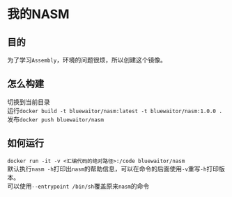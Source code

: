 # 我的NASM

## 目的

为了学习`Assembly`，环境的问题很烦，所以创建这个镜像。

## 怎么构建

切换到当前目录  
运行`docker build -t bluewaitor/nasm:latest -t bluewaitor/nasm:1.0.0 .`  
发布`docker push bluewaitor/nasm`  

## 如何运行

`docker run -it -v <汇编代码的绝对路径>:/code bluewaitor/nasm`  
默认执行`nasm -h`打印出`nasm`的帮助信息，可以在命令的后面使用`-v`重写`-h`打印版本。  
可以使用`--entrypoint /bin/sh`覆盖原来`nasm`的命令
